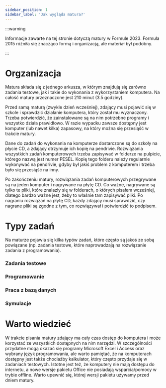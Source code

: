 ```yaml
---
sidebar_position: 1
sidebar_label: 'Jak wygląda matura?'
---
```


:::warning

Informacje zawarte na tej stronie dotyczą matury w Formule 2023. Formuła 2015
różniła się znacząco formą i organizacją, ale materiał był podobny.

:::

# Orgzanizacja

Matura składa się z jednego arkusza, w którym znajdują się zarówno zadania
testowe, jak i takie do wykonania z wykorzystaniem komputera. Na całość matury
przeznaczone jest 210 minut (3.5 godziny).

Przed samą maturą (zwykle dzień wcześniej), zdający musi pojawić się w szkole i
sprawdzić działanie komputera, który został mu wyznaczony. Trzeba potwierdzić,
że zainstalowane są na nim potrzebne programy i wszystko działa prawidłowo.
W razie wypadku zawsze dostępny jest komputer (lub nawet kilka) zapasowy, na
który można się przesiąść w trakcie matury.

Dane do zadań do wykonania na komputerze dostarczone są do szkoły na płycie CD,
a zdający otrzymuje ich kopię na pendrivie. Rozwiązania wszystkich zadań
komputerowych trzeba zapisywać w folderze na pulpicie, którego nazwą jest
numer PESEL. Kopię tego folderu należy regularnie wykonywać na pendrivie, gdyby
był jakiś problem z komputerem i trzeba było się przesiąść na inny.

Po zakończeniu matury, rozwiązania zadań komputerowych przegrywane są na jeden
komputer i nagrywane na płytę CD. Co ważne, nagrywane są tylko te pliki, które
znalazły się w folderach, o których pisałem wcześniej, dlatego bardzo ważne jest,
żeby to właśnie tam zapisywać pliki. Po nagraniu rozwiązań na płytę CD, każdy
zdający musi sprawdzić, czy nagrane pliki są zgodne z tym, co rozwiązywał i
potwierdzić to podpisem.

# Typy zadań

Na maturze pojawia się kilka typów zadań, które często są jakoś ze sobą
powiązane (np. zadania testowe, które naprowadzają na rozwiązanie zadania z
programowania).

### Zadania testowe

### Programowanie

### Praca z bazą danych

### Symulacje

# Warto wiedzieć

W trakcie pisania matury zdający ma cały czas dostęp do komputera i może
korzystać ze wszystkich dostępnych na nim narzędzi. W szczególności przydatne
mogą okazać się programy Microsoft Excel i Access oraz wybrany język
programowania, ale warto pamiętać, że na komputerach dostępny jest także
chociażby kalkulator, który często przydaje się w zadaniach testowych. Istotne
jest też, że komputery nie mają dostępu do internetu, a nowe wersje pakietu
Office nie posiadają wsparcia/pomocy w trybie offline. Warto upewnić się,
której wersji pakietu używamy przed dniem matury.
